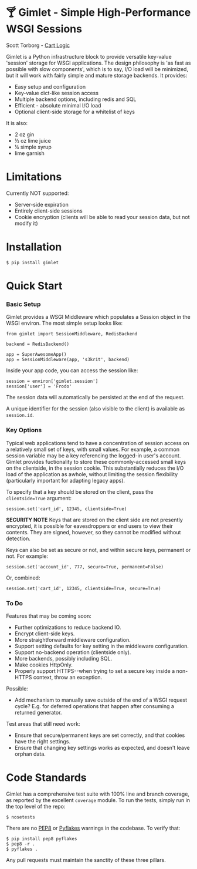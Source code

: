 &#127864; Gimlet - Simple High-Performance WSGI Sessions
========================================================

Scott Torborg - [Cart Logic](http://www.cartlogic.com)

Gimlet is a Python infrastructure block to provide versatile key-value
'session' storage for WSGI applications. The design philosophy is 'as fast as
possible with slow components', which is to say, I/O load will be minimized,
but it will work with fairly simple and mature storage backends. It provides:

* Easy setup and configuration
* Key-value dict-like session access
* Multiple backend options, including redis and SQL
* Efficient - absolute minimal I/O load
* Optional client-side storage for a whitelist of keys

It is also:

* 2 oz gin
* &frac12; oz lime juice
* &frac14; simple syrup
* lime garnish

Limitations
===========

Currently NOT supported:

* Server-side expiration
* Entirely client-side sessions
* Cookie encryption (clients will be able to read your session data, but not
  modify it)


Installation
============

    $ pip install gimlet


Quick Start
===========

### Basic Setup ###

Gimlet provides a WSGI Middleware which populates a Session object in the
WSGI environ. The most simple setup looks like:

    from gimlet import SessionMiddleware, RedisBackend

    backend = RedisBackend()

    app = SuperAwesomeApp()
    app = SessionMiddleware(app, 's3krit', backend)

Inside your app code, you can access the session like:

    session = environ['gimlet.session']
    session['user'] = 'Frodo'

The session data will automatically be persisted at the end of the request.

A unique identifier for the session (also visible to the client) is available
as ``session.id``.

### Key Options ###

Typical web applications tend to have a concentration of session access on a
relatively small set of keys, with small values. For example, a common session
variable may be a key referencing the logged-in user's account. Gimlet provides
fuctionality to store these commonly-accessed small keys on the clientside, in
the session cookie. This substantially reduces the I/O load of the application
as awhole, without limiting the session flexibility (particularly important for
adapting legacy apps).

To specify that a key should be stored on the client, pass the ``clientside=True`` argument:

    session.set('cart_id', 12345, clientside=True)

**SECURITY NOTE** Keys that are stored on the client side are not presently
encrypted, it is possible for eavesdroppers or end users to view their
contents. They are signed, however, so they cannot be modified without
detection.

Keys can also be set as secure or not, and within secure keys, permanent or not. For example:

    session.set('account_id', 777, secure=True, permanent=False)

Or, combined:

    session.set('cart_id', 12345, clientside=True, secure=True)

### To Do ###

Features that may be coming soon:

- Further optimizations to reduce backend IO.
- Encrypt client-side keys.
- More straightforward middleware configuration.
- Support setting defaults for key setting in the middleware configuration.
- Support no-backend operation (clientside only).
- More backends, possibly including SQL.
- Make cookies HttpOnly.
- Properly support HTTPS--when trying to set a secure key inside a non-HTTPS
  context, throw an exception.

Possible:

- Add mechanism to manually save outside of the end of a WSGI request cycle?
  E.g. for deferred operations that happen after consuming a returned
  generator.

Test areas that still need work:

- Ensure that secure/permanent keys are set correctly, and that cookies have
  the right settings.
- Ensure that changing key settings works as expected, and doesn't leave orphan
  data.


Code Standards
==============

Gimlet has a comprehensive test suite with 100% line and branch coverage, as
reported by the excellent ``coverage`` module. To run the tests, simply run in
the top level of the repo:

    $ nosetests

There are no [PEP8](http://www.python.org/dev/peps/pep-0008/) or
[Pyflakes](http://pypi.python.org/pypi/pyflakes) warnings in the codebase. To
verify that:

    $ pip install pep8 pyflakes
    $ pep8 -r .
    $ pyflakes .

Any pull requests must maintain the sanctity of these three pillars.
